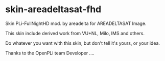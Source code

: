 # skin-areadeltasat-fhd

Skin PLi-FullNightHD mod. by areadelta for AREADELTASAT Image.

This skin include derived work from VU+NL, Milo, IMS and others.

Do whatever you want with this skin, but don't tell it's yours, or your idea.



Thanks to the OpenPLi team Developer ....
